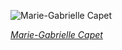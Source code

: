 
![Marie-Gabrielle Capet](https://upload.wikimedia.org/wikipedia/commons/thumb/6/6a/Marie-Gabrielle_Capet_-_Self-Portrait_-_Google_Art_Project.jpg/450px-Marie-Gabrielle_Capet_-_Self-Portrait_-_Google_Art_Project.jpg)

*[Marie-Gabrielle Capet](https://wikipedia.org/wiki/File:Marie-Gabrielle_Capet_-_Self-Portrait_-_Google_Art_Project.jpg)*
